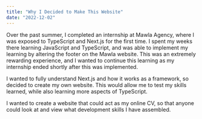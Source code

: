 ```yaml
---
title: "Why I Decided to Make This Website"
date: "2022-12-02"
---
```


Over the past summer, I completed an internship at Mawla Agency, where I was exposed to TypeScript and Next.js for the first time. I spent my weeks there learning JavaScript and TypeScript, and was able to implement my learning by altering the footer on the Mawla website. This was an extremely rewarding experience, and I wanted to continue this learning as my internship ended shortly after this was implemented.

I wanted to fully understand Next.js and how it works as a framework, so decided to create my own website. This would allow me to test my skills learned, while also learning more aspects of TypeScript.

I wanted to create a website that could act as my online CV, so that anyone could look at and view what development skills I have assembled.
